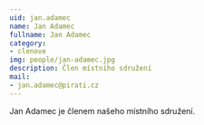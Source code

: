 ```yaml
---
uid: jan.adamec
name: Jan Adamec
fullname: Jan Adamec
category:
- clenove
img: people/jan-adamec.jpg
description: Člen místního sdružení
mail:
- jan.adamec@pirati.cz
---
```


Jan Adamec je členem našeho místního sdružení.